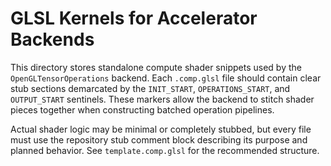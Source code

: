 # GLSL Kernels for Accelerator Backends

This directory stores standalone compute shader snippets used by the
`OpenGLTensorOperations` backend.  Each `.comp.glsl` file should contain
clear stub sections demarcated by the `INIT_START`, `OPERATIONS_START`, and
`OUTPUT_START` sentinels.  These markers allow the backend to stitch shader
pieces together when constructing batched operation pipelines.

Actual shader logic may be minimal or completely stubbed, but every file must
use the repository stub comment block describing its purpose and planned
behavior.  See `template.comp.glsl` for the recommended structure.
